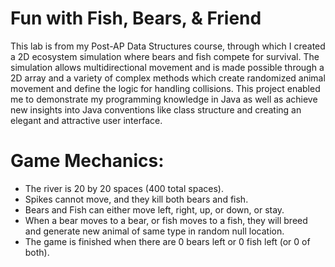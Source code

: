 # Fun with Fish, Bears, & Friend

This lab is from my Post-AP Data Structures course, through which I created a 2D ecosystem simulation where bears and fish compete for survival. The simulation allows multidirectional movement and is made possible through a 2D array and a variety of complex methods which create randomized animal movement and define the logic for handling collisions. This project enabled me to demonstrate my programming knowledge in Java as well as achieve new insights into Java conventions like class structure and creating an elegant and attractive user interface.

# Game Mechanics:
- The river is 20 by 20 spaces (400 total spaces).
- Spikes cannot move, and they kill both bears and fish.
- Bears and Fish can either move left, right, up, or down, or stay.
- When a bear moves to a bear, or fish moves to a fish, they will breed and generate new animal of same type in random null location.
- The game is finished when there are 0 bears left or 0 fish left (or 0 of both).